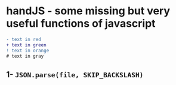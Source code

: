 # handJS - some missing but very useful functions of javascript

```diff
- text in red
+ text in green
! text in orange
# text in gray
```

## 1- `JSON.parse(file, SKIP_BACKSLASH)`

